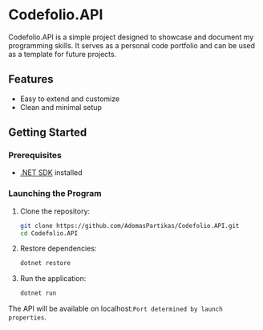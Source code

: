 # Codefolio.API

Codefolio.API is a simple project designed to showcase and document my programming skills. It serves as a personal code portfolio and can be used as a template for future projects.

## Features

- Easy to extend and customize
- Clean and minimal setup

## Getting Started

### Prerequisites

- [.NET SDK](https://dotnet.microsoft.com/download) installed

### Launching the Program

1. Clone the repository:
    ```bash
    git clone https://github.com/AdomasPartikas/Codefolio.API.git
    cd Codefolio.API
    ```

2. Restore dependencies:
    ```bash
    dotnet restore
    ```

3. Run the application:
    ```bash
    dotnet run
    ```

The API will be available on localhost:`Port determined by launch properties`.